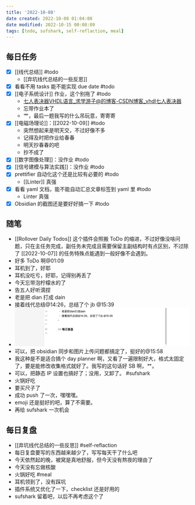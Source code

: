 ```yaml
---
title: '2022-10-08'
date created: 2022-10-08 01:04:08
date modified: 2022-10-15 00:08:09
tags: [todo, sufshark, self-reflaction, meal]
---
```


## 每日任务

- [x] [[线代总结]] #todo
	- [[弃坑线代总结的一些反思]]
- [x] 看看不用 tasks 能不能实现 due date #todo
- [x] [[电子系统设计]] 作业，这个别拖了 #todo
	- [七人表决器VHDL语言_求学游子@的博客-CSDN博客_vhdl七人表决器](https://blog.csdn.net/qq_45229168/article/details/109363111)
	- 忘带作业本了
	- 艹，最后一题我写的什么吊玩意，寄寄寄
- [x] [[电磁场理论]]：[[2022-10-09]] #todo
	- 突然想起来是明天交，不过好像不多
	- 记得及时把作业给春春
	- 明天抄春春的吧
	- 抄不成了
- [x] [[数字图像处理]]：没作业 #todo
- [x] [[信号建模与算法实践]]：没作业 #todo
- [x] prettifier 自动化这个还是比较有必要的 #todo
	- [[Linter]] 真强
- [x] 看看 yaml 文档，能不能自动汇总文章标签到 yaml 里 #todo
	- Linter 真强
- [x] Obsidian 的截图还是要好好搞一下 #todo

## 随笔

- [[Rollover Daily Todos]] 这个插件会照搬 ToDo 的缩进，不过好像没啥问题，只在主任务完成，副任务未完成且需要保留主副结构时有点区别，不过除了 [[2022-10-07]] 的任务特殊点能遇到一般好像不会遇到。
- 好多 ToDo 啊@01:09
- 耳机到了，好耶
- 耳机没吃亏，好耶，记得别再丢了
- 今天忘带泡柠檬水的了
- 告五人好听滴捏
- 老是把 dian 打成 dain
- 接着线代总结@14:26，总结了个 jb @15:39
- ![](https://raw.githubusercontent.com/jinqiao-ustc/PicGo/main/img/20221008155705.png)
- 可以，把 obsidian 同步和图片上传问题都搞定了，挺好的@15:58
- 我这种是不是适合搞个 day planner 啊，又看了一遍限制好大，格式太固定了，要是能修改收集格式就好了。我写的这句话好 SB 啊，艹。
- 可以，把静态 IP 设置也搞好了；没用，又卸了。 #sufshark
- 火锅好吃
- 要买尺子了
- 成功 push 了一次，嘿嘿嘿。
- emoji 还是挺好的吧，算了不需要。
- 再给 sufshark 一次机会

## 每日复盘

- [[弃坑线代总结的一些反思]] #self-reflaction
- 每日复盘要写的东西越来越少了，写写每天干了什么吧
- 今天依然起的晚，被窝是真地舒服，但今天没有熬夜的理由了
- 今天没有忘做核酸
- 火锅好吃 #meal
- 耳机领到了，没有踩坑
- 插件系统又优化了一下，checklist 还是好用的
- sufshark 留着吧，以后不再考虑这个了
